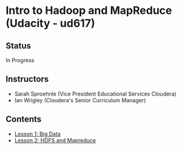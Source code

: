 # Intro to Hadoop and MapReduce (Udacity - ud617)

## Status

In Progress

## Instructors

* Sarah Sproehnle (Vice President Educational Services Cloudera)
* Ian Wrigley (Cloudera's Senior Curriculum Manager)

## Contents

* [Lesson 1: Big Data](./lesson-1-big-data.md)
* [Lesson 2: HDFS and Mapreduce](./lesson-2-hdfs-and-mapreduce.md)

